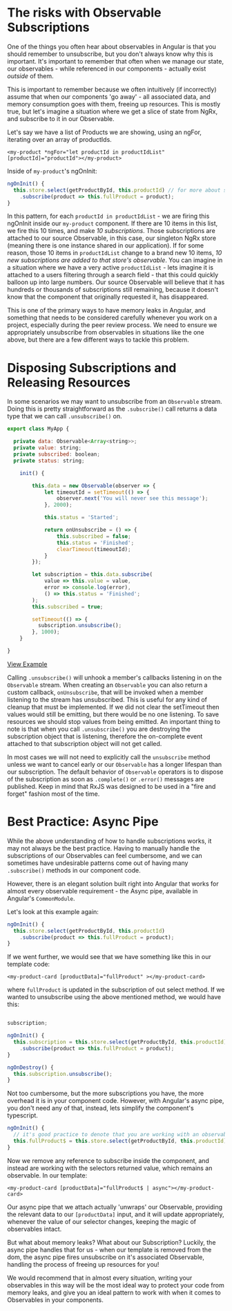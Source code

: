 # The risks with Observable Subscriptions
One of the things you often hear about observables in Angular is that you should remember to unsubscribe, but you don't always know why this is important. It's important to remember that often when we manage our state, our observables - while referenced in our components - actually exist *outside* of them. 

This is important to remember because we often intuitively (if incorrectly) assume that when our components 'go away' - all associated data, and memory consumption goes with them, freeing up resources. This is mostly true, but let's imagine a situation where we get a slice of state from NgRx, and subscribe to it in our Observable.

Let's say we have a list of Products we are showing, using an ngFor, iterating over an array of productIds.

```angular2html
<my-product *ngFor="let productId in productIdList" [productId]="productId"></my-product>
```

Inside of `my-product`'s ngOnInit:

```typescript
ngOnInit() {
  this.store.select(getProductById, this.productId) // for more about selectors with props: https://ngrx.io/guide/store/selectors#using-selectors-with-props
    .subscribe(product => this.fullProduct = product);
}
```

In this pattern, for each `productId in productIdList` - we are firing this ngOnInit inside our `my-product` component. If there are 10 items in this list, we fire this 10 times, and make _10 subscriptions_. 
Those subscriptions are attached to our source Observable, in this case, our singleton NgRx store (meaning there is one instance shared in our application). If for some reason, those 10 items in `productIdList` change to a brand new 10 items, _10 new subscriptions are added to that store's observable_.
You can imagine in a situation where we have a very active `productIdList` - lets imagine it is attached to a users filtering through a search field - that this could quickly balloon up into large numbers. Our source Observable will believe that it has hundreds or thousands of subscriptions still remaining, because it doesn't know that the component that originally requested it, has disappeared.

This is one of the primary ways to have memory leaks in Angular, and something that needs to be considered carefully whenever you work on a project, especially during the peer review process. We need to ensure we appropriately unsubscribe from observables in situations like the one above, but there are a few different ways to tackle this problem.

# Disposing Subscriptions and Releasing Resources

In some scenarios we may want to unsubscribe from an `Observable` stream. Doing this is pretty straightforward as the `.subscribe()` call returns a data type that we can call `.unsubscribe()` on.

```javascript
export class MyApp {

  private data: Observable<Array<string>>;
  private value: string;
  private subscribed: boolean;
  private status: string;

    init() {

        this.data = new Observable(observer => {
            let timeoutId = setTimeout(() => {
                observer.next('You will never see this message');
            }, 2000);

            this.status = 'Started';

            return onUnsubscribe = () => {
                this.subscribed = false;
                this.status = 'Finished';
                clearTimeout(timeoutId);
            }
        });

        let subscription = this.data.subscribe(
            value => this.value = value,
            error => console.log(error),
            () => this.status = 'Finished';
        );
        this.subscribed = true;

        setTimeout(() => {
          subscription.unsubscribe();
        }, 1000);
    }

}
```

[View Example](http://plnkr.co/edit/0MfW5d?p=preview)

Calling `.unsubscribe()` will unhook a member's callbacks listening in on the `Observable` stream. When creating an `Observable` you can also return a custom callback, `onUnsubscribe`, that will be invoked when a member listening to the stream has unsubscribed. This is useful for any kind of cleanup that must be implemented. If we did not clear the setTimeout then values would still be emitting, but there would be no one listening. To save resources we should stop values from being emitted. An important thing to note is that when you call `.unsubscribe()` you are destroying the subscription object that is listening, therefore the on-complete event attached to that subscription object will not get called.

In most cases we will not need to explicitly call the `unsubscribe` method unless we want to cancel early or our `Observable` has a longer lifespan than our subscription. The default behavior of `Observable` operators is to dispose of the subscription as soon as `.complete()` or `.error()` messages are published. Keep in mind that RxJS was designed to be used in a "fire and forget" fashion most of the time.


# Best Practice: Async Pipe

While the above understanding of how to handle subscriptions works, it may not always be the best practice. Having to manually handle the subscriptions of our Observables can feel cumbersome, and we can sometimes have undesirable patterns come out of having many `.subscribe()` methods in our component code.

However, there is an elegant solution built right into Angular that works for almost every observable requirement - the Async pipe, available in Angular's `CommonModule`.

Let's look at this example again:

```typescript
ngOnInit() {
  this.store.select(getProductById, this.productId)
    .subscribe(product => this.fullProduct = product);
}
```
If we went further, we would see that we have something like this in our template code:

```angular2html
<my-product-card [productData]="fullProduct" ></my-product-card>
```

where `fullProduct` is updated in the subscription of out select method. If we wanted to unsubscribe using the above mentioned method, we would have this:

```typescript

subscription;

ngOnInit() {
  this.subscription = this.store.select(getProductById, this.productId)
    .subscribe(product => this.fullProduct = product);
}

ngOnDestroy() {
  this.subscription.unsubscribe();
}
```

Not too cumbersome, but the more subscriptions you have, the more overhead it is in your component code. However, with Angular's async pipe, you don't need any of that, instead, lets simplify the component's typescript.

```typescript
ngOnInit() {
  // it's good practice to denote that you are working with an observable by appending a $ at the end of the variable name
  this.fullProduct$ = this.store.select(getProductById, this.productId);
}
```

Now we remove any reference to subscribe inside the component, and instead are working with the selectors returned value, which remains an observable. In our template:

```angular2html
<my-product-card [productData]="fullProduct$ | async"></my-product-card>
```

Our async pipe that we attach actually 'unwraps' our Observable, providing the relevant data to our `[productData]` input, and it will update appropriately, whenever the value of our selector changes, keeping the magic of observables intact.

But what about memory leaks? What about our Subscription? Luckily, the async pipe handles that for us - when our template is removed from the dom, the async pipe fires unsubscribe on it's associated Observable, handling the process of freeing up resources for you!

We would recommend that in almost every situation, writing your observables in this way will be the most ideal way to protect your code from memory leaks, and give you an ideal pattern to work with when it comes to Observables in your components.
